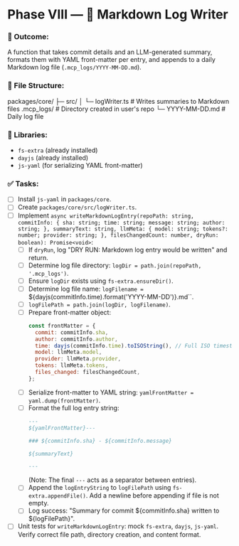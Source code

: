 # Phase VIII — 📝 Markdown Log Writer

### 🎯 Outcome:
A function that takes commit details and an LLM-generated summary, formats them with YAML front-matter per entry, and appends to a daily Markdown log file (`.mcp_logs/YYYY-MM-DD.md`).

### 📂 File Structure:

packages/core/
├─ src/
│  └─ logWriter.ts        # Writes summaries to Markdown files
.mcp_logs/                 # Directory created in user's repo
  └─ YYYY-MM-DD.md        # Daily log file


### 🔧 Libraries:
- `fs-extra` (already installed)
- `dayjs` (already installed)
- `js-yaml` (for serializing YAML front-matter)

### ✅ Tasks:
- [ ] Install `js-yaml` in `packages/core`.
- [ ] Create `packages/core/src/logWriter.ts`.
- [ ] Implement `async writeMarkdownLogEntry(repoPath: string, commitInfo: { sha: string; time: string; message: string; author: string; }, summaryText: string, llmMeta: { model: string; tokens?: number; provider: string; }, filesChangedCount: number, dryRun: boolean): Promise<void>`:
    - [ ] If `dryRun`, log "DRY RUN: Markdown log entry would be written" and return.
    - [ ] Determine log file directory: `logDir = path.join(repoPath, '.mcp_logs')`.
    - [ ] Ensure `logDir` exists using `fs-extra.ensureDir()`.
    - [ ] Determine log file name: `logFilename = `${dayjs(commitInfo.time).format('YYYY-MM-DD')}.md``.
    - [ ] `logFilePath = path.join(logDir, logFilename)`.
    - [ ] Prepare front-matter object:
        ```javascript
        const frontMatter = {
          commit: commitInfo.sha,
          author: commitInfo.author,
          time: dayjs(commitInfo.time).toISOString(), // Full ISO timestamp
          model: llmMeta.model,
          provider: llmMeta.provider,
          tokens: llmMeta.tokens,
          files_changed: filesChangedCount,
        };
        ```
    - [ ] Serialize front-matter to YAML string: `yamlFrontMatter = yaml.dump(frontMatter)`.
    - [ ] Format the full log entry string:
        ```markdown
        ---
        ${yamlFrontMatter}---

        ### ${commitInfo.sha} - ${commitInfo.message}

        ${summaryText}

        ---
        ```
        (Note: The final `---` acts as a separator between entries).
    - [ ] Append the `logEntryString` to `logFilePath` using `fs-extra.appendFile()`. Add a newline before appending if file is not empty.
    - [ ] Log success: "Summary for commit ${commitInfo.sha} written to ${logFilePath}".
- [ ] Unit tests for `writeMarkdownLogEntry`: mock `fs-extra`, `dayjs`, `js-yaml`. Verify correct file path, directory creation, and content format.
